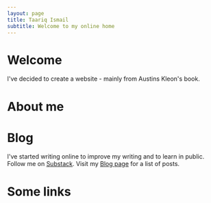 ```yaml
---
layout: page
title: Taariq Ismail
subtitle: Welcome to my online home
---
```


# Welcome
I've decided to create a website - mainly from Austins Kleon's book. 

# About me

# Blog
I've started writing online to improve my writing and to learn in public. Follow me on <a href="taariq.substack.com" target="_blank">Substack</a>. Visit my [Blog page](www.taariqismail.com/blog) for a list of posts.

# Some links
